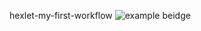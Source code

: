 hexlet-my-first-workflow
![example beidge](https://github.com/Logan4646/hexlet-my-first-workflow/.github/workflows/hello-world.yml//badge.svg)
